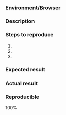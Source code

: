 ### Environment/Browser

### Description

### Steps to reproduce
1.
2.
3.

### Expected result

### Actual result

### Reproducible
100%
